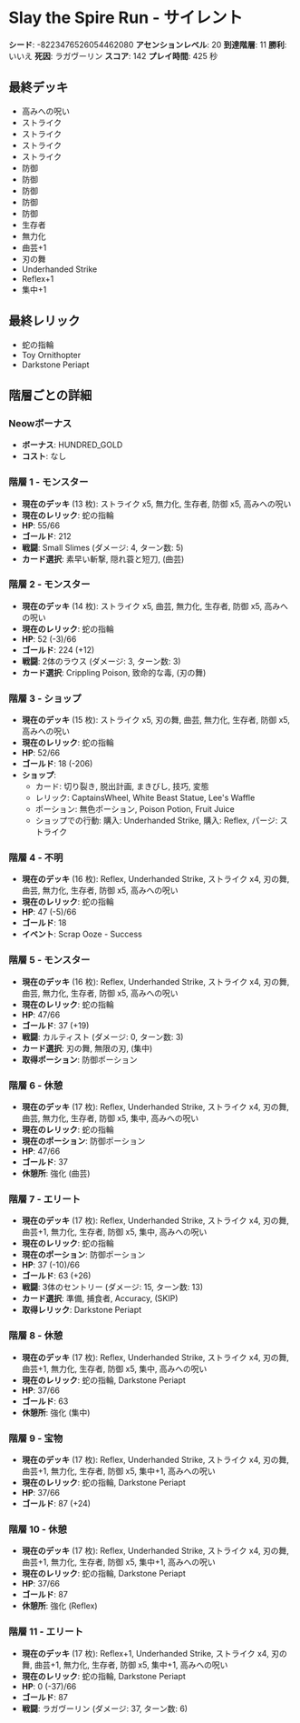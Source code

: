 # Slay the Spire Run - サイレント

**シード**: -8223476526054462080
**アセンションレベル**: 20
**到達階層**: 11
**勝利**: いいえ
**死因**: ラガヴーリン
**スコア**: 142
**プレイ時間**: 425 秒

## 最終デッキ
- 高みへの呪い
- ストライク
- ストライク
- ストライク
- ストライク
- 防御
- 防御
- 防御
- 防御
- 防御
- 生存者
- 無力化
- 曲芸+1
- 刃の舞
- Underhanded Strike
- Reflex+1
- 集中+1

## 最終レリック
- 蛇の指輪
- Toy Ornithopter
- Darkstone Periapt

## 階層ごとの詳細

### Neowボーナス
- **ボーナス**: HUNDRED_GOLD
- **コスト**: なし

### 階層 1 - モンスター
- **現在のデッキ** (13 枚): ストライク x5, 無力化, 生存者, 防御 x5, 高みへの呪い
- **現在のレリック**: 蛇の指輪
- **HP**: 55/66
- **ゴールド**: 212
- **戦闘**: Small Slimes (ダメージ: 4, ターン数: 5)
- **カード選択**: 素早い斬撃, 隠れ蓑と短刀, (曲芸)

### 階層 2 - モンスター
- **現在のデッキ** (14 枚): ストライク x5, 曲芸, 無力化, 生存者, 防御 x5, 高みへの呪い
- **現在のレリック**: 蛇の指輪
- **HP**: 52 (-3)/66
- **ゴールド**: 224 (+12)
- **戦闘**: 2体のラウス (ダメージ: 3, ターン数: 3)
- **カード選択**: Crippling Poison, 致命的な毒, (刃の舞)

### 階層 3 - ショップ
- **現在のデッキ** (15 枚): ストライク x5, 刃の舞, 曲芸, 無力化, 生存者, 防御 x5, 高みへの呪い
- **現在のレリック**: 蛇の指輪
- **HP**: 52/66
- **ゴールド**: 18 (-206)
- **ショップ**:
  - カード: 切り裂き, 脱出計画, まきびし, 技巧, 変態
  - レリック: CaptainsWheel, White Beast Statue, Lee's Waffle
  - ポーション: 無色ポーション, Poison Potion, Fruit Juice
  - ショップでの行動: 購入: Underhanded Strike, 購入: Reflex, パージ: ストライク

### 階層 4 - 不明
- **現在のデッキ** (16 枚): Reflex, Underhanded Strike, ストライク x4, 刃の舞, 曲芸, 無力化, 生存者, 防御 x5, 高みへの呪い
- **現在のレリック**: 蛇の指輪
- **HP**: 47 (-5)/66
- **ゴールド**: 18
- **イベント**: Scrap Ooze - Success

### 階層 5 - モンスター
- **現在のデッキ** (16 枚): Reflex, Underhanded Strike, ストライク x4, 刃の舞, 曲芸, 無力化, 生存者, 防御 x5, 高みへの呪い
- **現在のレリック**: 蛇の指輪
- **HP**: 47/66
- **ゴールド**: 37 (+19)
- **戦闘**: カルティスト (ダメージ: 0, ターン数: 3)
- **カード選択**: 刃の舞, 無限の刃, (集中)
- **取得ポーション**: 防御ポーション

### 階層 6 - 休憩
- **現在のデッキ** (17 枚): Reflex, Underhanded Strike, ストライク x4, 刃の舞, 曲芸, 無力化, 生存者, 防御 x5, 集中, 高みへの呪い
- **現在のレリック**: 蛇の指輪
- **現在のポーション**: 防御ポーション
- **HP**: 47/66
- **ゴールド**: 37
- **休憩所**: 強化 (曲芸)

### 階層 7 - エリート
- **現在のデッキ** (17 枚): Reflex, Underhanded Strike, ストライク x4, 刃の舞, 曲芸+1, 無力化, 生存者, 防御 x5, 集中, 高みへの呪い
- **現在のレリック**: 蛇の指輪
- **現在のポーション**: 防御ポーション
- **HP**: 37 (-10)/66
- **ゴールド**: 63 (+26)
- **戦闘**: 3体のセントリー (ダメージ: 15, ターン数: 13)
- **カード選択**: 準備, 捕食者, Accuracy, (SKIP)
- **取得レリック**: Darkstone Periapt

### 階層 8 - 休憩
- **現在のデッキ** (17 枚): Reflex, Underhanded Strike, ストライク x4, 刃の舞, 曲芸+1, 無力化, 生存者, 防御 x5, 集中, 高みへの呪い
- **現在のレリック**: 蛇の指輪, Darkstone Periapt
- **HP**: 37/66
- **ゴールド**: 63
- **休憩所**: 強化 (集中)

### 階層 9 - 宝物
- **現在のデッキ** (17 枚): Reflex, Underhanded Strike, ストライク x4, 刃の舞, 曲芸+1, 無力化, 生存者, 防御 x5, 集中+1, 高みへの呪い
- **現在のレリック**: 蛇の指輪, Darkstone Periapt
- **HP**: 37/66
- **ゴールド**: 87 (+24)

### 階層 10 - 休憩
- **現在のデッキ** (17 枚): Reflex, Underhanded Strike, ストライク x4, 刃の舞, 曲芸+1, 無力化, 生存者, 防御 x5, 集中+1, 高みへの呪い
- **現在のレリック**: 蛇の指輪, Darkstone Periapt
- **HP**: 37/66
- **ゴールド**: 87
- **休憩所**: 強化 (Reflex)

### 階層 11 - エリート
- **現在のデッキ** (17 枚): Reflex+1, Underhanded Strike, ストライク x4, 刃の舞, 曲芸+1, 無力化, 生存者, 防御 x5, 集中+1, 高みへの呪い
- **現在のレリック**: 蛇の指輪, Darkstone Periapt
- **HP**: 0 (-37)/66
- **ゴールド**: 87
- **戦闘**: ラガヴーリン (ダメージ: 37, ターン数: 6)
